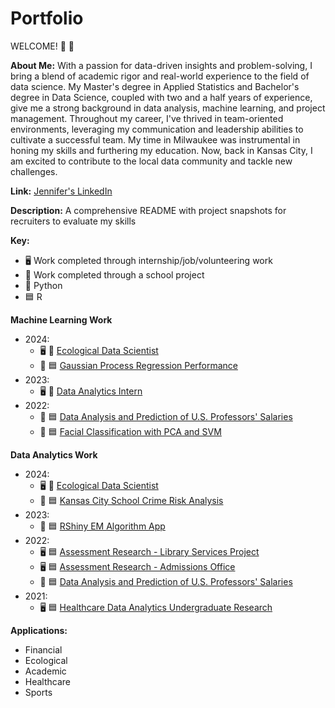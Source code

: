 # Portfolio

WELCOME! 🥳 🌟

**About Me:**
With a passion for data-driven insights and problem-solving, I bring a blend of academic rigor and real-world experience to the field of data science. My Master's degree in Applied Statistics and Bachelor's degree in Data Science, coupled with two and a half years of experience, give me a strong background in data analysis, machine learning, and project management. 
Throughout my career, I've thrived in team-oriented environments, leveraging my communication and leadership abilities to cultivate a successful team. My time in Milwaukee was instrumental in honing my skills and furthering my education. Now, back in Kansas City, I am excited to contribute to the local data community and tackle new challenges.

**Link:** [Jennifer's LinkedIn](https://www.linkedin.com/in/jennifer-ann-nicole-sailor/)

**Description:**
A comprehensive README with project snapshots for recruiters to evaluate my skills

**Key:**
- :desktop_computer: Work completed through internship/job/volunteering work
- :notebook: Work completed through a school project
- :snake: Python
- :blue_square: R

**Machine Learning Work**
- 2024:
  - :desktop_computer:  :snake: [Ecological Data Scientist](https://github.com/JenniferSailor/EcologicalDataScientist_LemoineLab)
  - :notebook: :blue_square: [Gaussian Process Regression Performance](https://github.com/JenniferSailor/GuassianProcessRegressionPerformance_StatisticalMachineLearning) 
- 2023:
  - :desktop_computer: :snake: [Data Analytics Intern](https://github.com/JenniferSailor/DataAnalyticsIntern_FFBKC)
- 2022:
  - :notebook: :blue_square: [Data Analysis and Prediction of U.S. Professors' Salaries](https://github.com/JenniferSailor/USProfessorSalariesDA_RegressionAnalysis)
  - :notebook: :blue_square: [Facial Classification with PCA and SVM]( https://github.com/JenniferSailor/FacialClassification_TopicsDataScience)


**Data Analytics Work**
- 2024:
  - :desktop_computer: :snake: [Ecological Data Scientist](https://github.com/JenniferSailor/EcologicalDataScientist_LemoineLab)
  - :notebook: :blue_square: [Kansas City School Crime Risk Analysis](https://github.com/JenniferSailor/KCSchoolsCrimeRisk_DataIntelligence)
- 2023:
  - :notebook: :blue_square: [RShiny EM Algorithm App](https://github.com/JenniferSailor/RShinyEMAlgorithm_ComputationalProbability)
- 2022:
  - :desktop_computer: :blue_square: [Assessment Research - Library Services Project](https://github.com/JenniferSailor/AssessmentResearcher_LibraryServices)
  - :desktop_computer: :blue_square: [Assessment Research - Admissions Office](https://github.com/JenniferSailor/AssessmentResearcher_AdmissionsOffice)
  - :notebook:  :blue_square: [Data Analysis and Prediction of U.S. Professors' Salaries](https://github.com/JenniferSailor/USProfessorSalariesDA_RegressionAnalysis)
- 2021:
  - :desktop_computer: :blue_square: [Healthcare Data Analytics Undergraduate Research](https://github.com/JenniferSailor/DataAnalyticsUndergraduateResearcher)


**Applications:**
- Financial
- Ecological
- Academic
- Healthcare
- Sports
